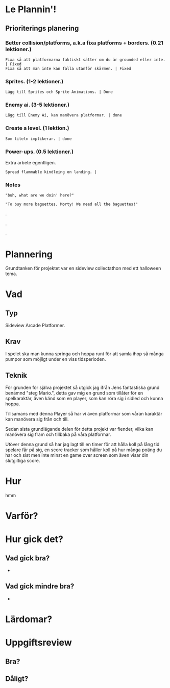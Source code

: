 # Le Plannin'!

## Prioriterings planering

### Better collision/platforms, a.k.a fixa platforms + borders. (0.21 lektioner.)
    Fixa så att platformarna faktiskt sätter om du är grounded eller inte. | Fixed
    Fixa så att man inte kan falla utanför skärmen. | Fixed

### Sprites. (1-2 lektioner.)
    Lägg till Sprites och Sprite Animations. | Done

### Enemy ai. (3-5 lektioner.)
    Lägg till Enemy Ai, kan manövera platformar. | done

### Create a level. (1 lektion.)
    Som titeln implikerar. | done

### Power-ups. (0.5 lektioner.)
Extra arbete egentligen.

    Spread flammable kindleing on landing. | 

### Notes

`"buh, what are we doin' here?"`

`"To buy more baguettes, Morty! We need all the baguettes!"`

.

.

.

# Plannering
Grundtanken för projektet var en sideview collectathon med ett halloween tema.


# Vad
## Typ
Sideview Arcade Platformer.

## Krav
I spelet ska man kunna springa och hoppa runt för att samla ihop så många pumpor som möjligt under en viss tidsperioden.

## Teknik
För grunden för själva projektet så utgick jag ifrån Jens fantastiska grund benämnd "steg Mario.", detta gav mig en grund som tillåter för en spelkaraktär, även känd som en player, som kan röra sig i sidled och kunna hoppa. 

Tillsamans med denna Player så har vi även platformar som våran karaktär kan manövera sig från och till. 

Sedan sista grundlägande delen för detta projekt var fiender, vilka kan manövera sig fram och tillbaka på våra platformar.

Utöver denna grund så har jag lagt till en timer för att hålla koll på lång tid spelare får på sig, en score tracker som håller koll på hur många poäng du har och sist men inte minst en game over screen som även visar din slutgiltiga score.


# Hur
hmm


# Varför?



# Hur gick det?
## Vad gick bra?
- 

## Vad gick mindre bra?
- 

# Lärdomar?



# Uppgiftsreview
## Bra?


## Dåligt?
